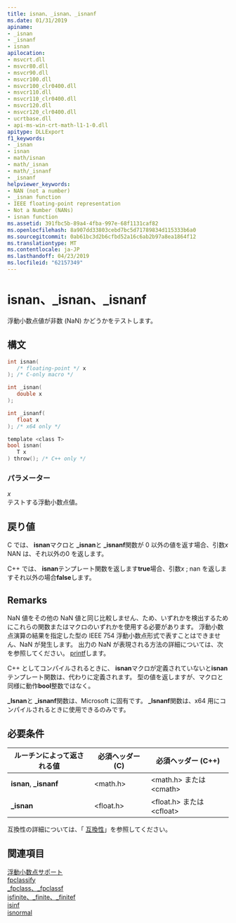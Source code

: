 ```yaml
---
title: isnan、_isnan、_isnanf
ms.date: 01/31/2019
apiname:
- _isnan
- _isnanf
- isnan
apilocation:
- msvcrt.dll
- msvcr80.dll
- msvcr90.dll
- msvcr100.dll
- msvcr100_clr0400.dll
- msvcr110.dll
- msvcr110_clr0400.dll
- msvcr120.dll
- msvcr120_clr0400.dll
- ucrtbase.dll
- api-ms-win-crt-math-l1-1-0.dll
apitype: DLLExport
f1_keywords:
- _isnan
- isnan
- math/isnan
- math/_isnan
- math/_isnanf
- _isnanf
helpviewer_keywords:
- NAN (not a number)
- _isnan function
- IEEE floating-point representation
- Not a Number (NANs)
- isnan function
ms.assetid: 391fbc5b-89a4-4fba-997e-68f1131caf82
ms.openlocfilehash: 8a907dd33803cebd7bc5d71789834d115333b6a0
ms.sourcegitcommit: 0ab61bc3d2b6cfbd52a16c6ab2b97a8ea1864f12
ms.translationtype: MT
ms.contentlocale: ja-JP
ms.lasthandoff: 04/23/2019
ms.locfileid: "62157349"
---
```

# <a name="isnan-isnan-isnanf"></a>isnan、_isnan、_isnanf

浮動小数点値が非数 (NaN) かどうかをテストします。

## <a name="syntax"></a>構文

```C
int isnan(
   /* floating-point */ x
); /* C-only macro */

int _isnan(
   double x
);

int _isnanf(
   float x
); /* x64 only */

template <class T>
bool isnan(
   T x
) throw(); /* C++ only */
```

### <a name="parameters"></a>パラメーター

*x*<br/>
テストする浮動小数点値。

## <a name="return-value"></a>戻り値

C では、 **isnan**マクロと **_isnan**と **_isnanf**関数が 0 以外の値を返す場合、引数*x* NAN は、それ以外の0 を返します。

C++ では、 **isnan**テンプレート関数を返します**true**場合、引数*x* ; nan を返しますそれ以外の場合**false**します。

## <a name="remarks"></a>Remarks

NaN 値をその他の NaN 値と同じ比較しません、ため、いずれかを検出するためにこれらの関数またはマクロのいずれかを使用する必要があります。 浮動小数点演算の結果を指定した型の IEEE 754 浮動小数点形式で表すことはできません、NaN が発生します。 出力の NaN が表現される方法の詳細については、次を参照してください。 [printf](printf-printf-l-wprintf-wprintf-l.md)します。

C++ としてコンパイルされるときに、 **isnan**マクロが定義されていないと**isnan**テンプレート関数は、代わりに定義されます。 型の値を返しますが、マクロと同様に動作**bool**整数ではなく。

**_Isnan**と **_isnanf**関数は、Microsoft に固有です。 **_Isnanf**関数は、x64 用にコンパイルされるときに使用できるのみです。

## <a name="requirements"></a>必要条件

|ルーチンによって返される値|必須ヘッダー (C)|必須ヘッダー (C++)|
|-------------|---------------------------|-------------------------------|
|**isnan**, **_isnanf**|\<math.h>|\<math.h> または \<cmath>|
|**_isnan**|\<float.h>|\<float.h> または \<cfloat>|

互換性の詳細については、「 [互換性](../../c-runtime-library/compatibility.md)」を参照してください。

## <a name="see-also"></a>関連項目

[浮動小数点サポート](../../c-runtime-library/floating-point-support.md)<br/>
[fpclassify](fpclassify.md)<br/>
[_fpclass、_fpclassf](fpclass-fpclassf.md)<br/>
[isfinite、_finite、_finitef](finite-finitef.md)<br/>
[isinf](isinf.md)<br/>
[isnormal](isnormal.md)<br/>
